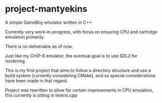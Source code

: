 # project-mantyekins
A simple GameBoy emulator written in C++

Currently very work-in-progress, with focus on ensuring CPU and cartridge emulation primarily.

There is no deliverable as of now. 

Just like my CHIP-8 emulator, the eventual goal is to use SDL2 for rendering.

This is my first project that aims to follow a directory structure and use a build system [currently considering CMake], and so special considerations have been made in that regard.

Project was rewritten to allow for certain improvements in CPU emulation, this currently is sitting in teetris.cpp
